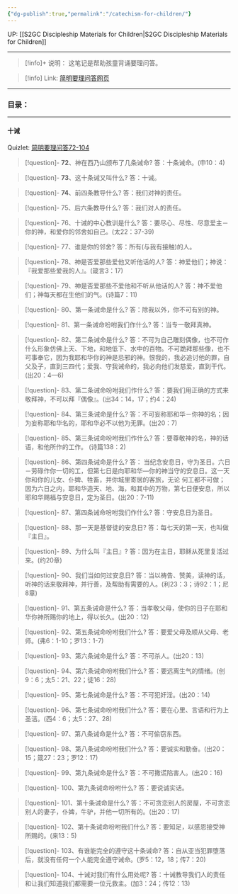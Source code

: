 ```yaml
---
{"dg-publish":true,"permalink":"/catechism-for-children/"}
---
```


UP: [[S2GC Discipleship Materials for Children\|S2GC Discipleship Materials for Children]]

---

> [!info]+ 说明：
> 这笔记是帮助孩童背诵要理问答。

> [!info] Link: [简明要理问答网页](https://ling.fhl.net/cgi-bin/rogbgbk.cgi?user=ling&proc=read&bid=8&msgno=12)

---
### 目录：


---
#### 十诫
Quizlet: [简明要理问答72-104](https://quizlet.com/my/815665177/%E7%AE%80%E6%98%8E%E8%A6%81%E7%90%86%E9%97%AE%E7%AD%94%E5%9B%9B-72-104-flash-cards/?i=1vbzw5&x=1jqt)

> [!question]- **72**、神在西乃山颁布了几条诫命?
> 答：十条诫命。(申10：4)

> [!question]- **73**、这十条诫又叫什么?
> 答：十诫。
  
> [!question]- **74**、前四条教导什么?
> 答：我们对神的责任。

> [!question]- 75、后六条教导什么?
> 答：我们对人的责任。

> [!question]- 76、十诫的中心教训是什么?
> 答：要尽心、尽性、尽意爱主－你的神，和爱你的邻舍如自己。(太22：37-39)

> [!question]- 77、谁是你的邻舍?
> 答：所有(与我有接触)的人。

> [!question]- 78、神是否爱那些爱他又听他话的人?
> 答：神爱他们；神说：『我爱那些爱我的人』。(箴言3：17)

> [!question]- 79、神是否爱那些不爱他和不听从他话的人?
> 答：神不爱他们；神每天都在生他们的气。(诗篇7：11)
  
> [!question]- 80、第一条诫命是什么?
> 答：除我以外，你不可有别的神。
   
> [!question]- 81、第一条诫命吩咐我们作什么?
> 答：当专一敬拜真神。

> [!question]- 82、第二条诫命是什么?
> 答：不可为自己雕刻偶像，也不可作什么形象仿佛上天、下地，和地低下、水中的百物。不可跪拜那些像，也不可事奉它，因为我耶和华你的神是忌邪的神。恨我的，我必追讨他的罪，自父及子，直到三四代；爱我、守我诫命的，我必向他们发慈爱，直到干代。(出20：4—6)

> [!question]- 83、第二条诫命吩咐我们作什么?
> 答：要我们用正确的方式来敬拜神，不可以拜『偶像』。(出34：14，17；约4：24)

> [!question]- 84、第三条诫命是什么?
> 答：不可妄称耶和华－你神的名；因为妄称耶和华名的，耶和华必不以他为无罪。(出20：7)

> [!question]- 85、第三条诫命吩咐我们作什么?
> 答：要尊敬神的名，神的话语，和他所作的工作。 (诗篇138：2)

> [!question]- 86、第四条诫命是什么?
> 答： 当纪念安息日，守为圣日。六日－劳碌作你一切的工，但第七日是向耶和华—你的神当守的安息日。这一天你和你的儿女、仆婢、牲畜，并你城里寄居的客旅，无论 何工都不可做；因为六日之内，耶和华造天、地、海，和其中的万物，第七日便安息，所以耶和华赐福与安息日，定为圣日。(出20：7-11)

> [!question]- 87、第四条诫命吩咐我们作什么?
> 答：守安息日为圣日。

> [!question]- 88、那一天是基督徒的安息日?
> 答：每七天的第一天，也叫做『主日』。
  
> [!question]- 89、为什么叫『主日』?
>答：因为在主日，耶稣从死里复活过来。(约20章)

> [!question]- 90、我们当如何过安息日?
> 答：当以祷告、赞美，读神的话，听神的话来敬拜神，并行善，及帮助有需要的人。(利23：3；诗92：1；尼8章)

> [!question]- 91、第五条诫命是什么?
> 答：当孝敬父母，使你的日子在耶和华你神所赐你的地上，得以长久。(出20：12)

> [!question]- 92、第五条诫命吩咐我们什么?
> 答：要爱父母及顺从父母、老师。(弗6：1-10；罗13：1-7)

> [!question]- 93、第六条诫命是什么?
> 答：不可杀人。(出20：13)

> [!question]- 94、第六条诫命吩咐我们什么?
> 答：要远离生气的情绪。(创9：6；太5：21、22；徒16：28)

> [!question]- 95、第七条诫命是什么?
> 答：不可犯奸淫。(出20：14)

> [!question]- 96、第七条诫命吩咐我们什么?
> 答：要在心里、言语和行为上圣洁。(西4：6；太5：27、28)

> [!question]- 97、第八条诫命是什么?
> 答：不可偷窃东西。

> [!question]- 98、第八条诫命吩咐我们什么?
> 答：要诚实和勤奋。(出20：15；箴27：23；罗12：17)

> [!question]- 99、第九条诫命是什么?
> 答：不可撒谎陷害人。(出20：16)

> [!question]- 100、第九条诫命吩咐什么?
> 答：要说诚实话。

> [!question]- 101、第十条诫命是什么?
> 答：不可贪恋别人的房屋，不可贪恋别人的妻子，仆婢，牛驴，并他一切所有的。(出20：17)

 > [!question]- 102、第十条诫命吩咐我们什么?
> 答：要知足，以感恩接受神所赐的。(来13：5)

> [!question]- 103、有谁能完全的遵守这十条诫命?
> 答：自从亚当犯罪堕落后，就没有任何一个人能完全遵守诫命。(罗5：12，18；传7：20)

> [!question]- 104、十诫对我们有什么用处呢?
> 答：十诫教导我们人的责任和让我们知道我们都需要一位元救主。(加3：24；传12：13)